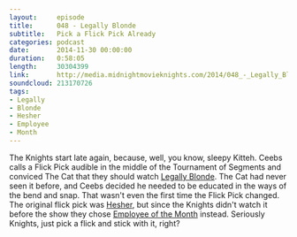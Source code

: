 ```yaml
---
layout:     episode
title:      048 - Legally Blonde
subtitle:   Pick a Flick Pick Already
categories: podcast
date:       2014-11-30 00:00:00
duration:   0:58:05
length:     30304399
link:       http://media.midnightmovieknights.com/2014/048_-_Legally_Blonde.m4a
soundcloud: 213170726
tags:
- Legally
- Blonde
- Hesher
- Employee
- Month
---
```

The Knights start late again, because, well, you know, sleepy Kitteh. Ceebs calls a Flick Pick audible in the middle of the Tournament of Segments and conviced The Cat that they should watch [Legally Blonde](http://www.imdb.com/title/tt0250494/). The Cat had never seen it before, and Ceebs decided he needed to be educated in the ways of the bend and snap. That wasn't even the first time the Flick Pick changed. The original flick pick was [Hesher](http://www.imdb.com/title/tt1403177/), but since the Knights didn't watch it before the show they chose [Employee of the Month](http://www.imdb.com/title/tt0424993/) instead. Seriously Knights, just pick a flick and stick with it, right?
